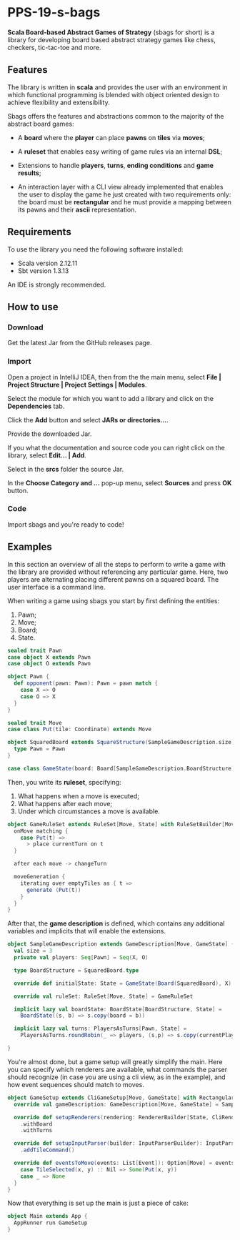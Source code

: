 # PPS-19-s-bags

**Scala Board-based Abstract Games of Strategy** (sbags for short) is a library for developing board based abstract strategy games like chess, checkers, tic-tac-toe and more.

## Features

The library is written in **scala** and provides the user with an environment in which functional programming is blended with object oriented design to achieve flexibility and extensibility.

Sbags offers the features and abstractions common to the majority of the abstract board games:

* A **board** where the **player** can place **pawns** on **tiles** via **moves**;

* A **ruleset** that enables easy writing of game rules via an internal **DSL**;

* Extensions to handle **players**, **turns**, **ending conditions** and **game results**;

* An interaction layer with a CLI view already implemented that enables the user to display the game he just created with two requirements only: the board must be **rectangular** and he must provide a mapping between its pawns and their **ascii** representation.

## Requirements

To use the library you need the following software installed:

* Scala version 2.12.11
* Sbt version 1.3.13

An IDE is strongly recommended.

## How to use

### Download

Get the latest Jar from the GitHub releases page.

### Import

Open a project in IntelliJ IDEA, then from the the main menu, select **File | Project Structure | Project Settings | Modules**.

Select the module for which you want to add a library and click on the **Dependencies** tab.

Click the **Add** button and select **JARs or directories...**.

Provide the downloaded Jar.

If you what the documentation and source code you can right click on the library, select **Edit... | Add**.

Select in the **srcs** folder the source Jar.

In the **Choose Category and ...** pop-up menu, select **Sources** and press **OK** button.

### Code

Import sbags and you're ready to code!

## Examples

In this section an overview of all the steps to perform to write a game with the library are provided without referencing any particular game.
Here, two players are alternating placing different pawns on a squared board.
The user interface is a command line.

When writing a game using sbags you start by first defining the entities:

1. Pawn;
2. Move;
3. Board;
4. State.

```scala
sealed trait Pawn
case object X extends Pawn
case object O extends Pawn

object Pawn {
  def opponent(pawn: Pawn): Pawn = pawn match {
    case X => O
    case O => X
  }
}

sealed trait Move
case class Put(tile: Coordinate) extends Move

object SquaredBoard extends SquareStructure(SampleGameDescription.size) {
  type Pawn = Pawn
}

case class GameState(board: Board[SampleGameDescription.BoardStructure], currentPlayer: Pawn)
```

Then, you write its **ruleset**, specifying:

1. What happens when a move is executed;
2. What happens after each move;
3. Under which circumstances a move is available.

```scala
object GameRuleSet extends RuleSet[Move, State] with RuleSetBuilder[Move, State] {
  onMove matching {
    case Put(t) =>
      > place currentTurn on t
  }

  after each move -> changeTurn

  moveGeneration {
    iterating over emptyTiles as { t =>
      generate (Put(t))
    }
  }
}
```

After that, the **game description** is defined, which contains any additional variables and implicits that will enable the extensions.

```scala
object SampleGameDescription extends GameDescription[Move, GameState] {
  val size = 3
  private val players: Seq[Pawn] = Seq(X, O)

  type BoardStructure = SquaredBoard.type

  override def initialState: State = GameState(Board(SquaredBoard), X)

  override val ruleSet: RuleSet[Move, State] = GameRuleSet

  implicit lazy val boardState: BoardState[BoardStructure, State] =
    BoardState((s, b) => s.copy(board = b))

  implicit lazy val turns: PlayersAsTurns[Pawn, State] =
    PlayersAsTurns.roundRobin(_ => players, (s,p) => s.copy(currentPlayer = p))

}
```

You're almost done, but a game setup will greatly simplify the main.
Here you can specify which renderers are available, what commands the parser should recognize (in case you are using a cli view, as in the example), and how event sequences should match to moves.

```scala
object GameSetup extends CliGameSetup[Move, GameState] with RectangularBoardSetup[BoardStructure, GameState] {
  override val gameDescription: GameDescription[Move, GameState] = SampleGameDescription

  override def setupRenderers(rendering: RendererBuilder[State, CliRenderer[State]]): RendererBuilder[State, CliRenderer[State]] = rendering
    .withBoard
    .withTurns

  override def setupInputParser(builder: InputParserBuilder): InputParserBuilder = builder
    .addTileCommand()

  override def eventsToMove(events: List[Event]): Option[Move] = events match {
    case TileSelected(x, y) :: Nil => Some(Put(x, y))
    case _ => None
  }
}
```

Now that everything is set up the main is just a piece of cake:

```scala
object Main extends App {
  AppRunner run GameSetup
}
```
